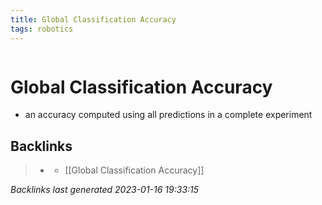 ```yaml
---
title: Global Classification Accuracy
tags: robotics 
---
```

```toc
```
# Global Classification Accuracy
- an accuracy computed using all predictions in a complete experiment

## Backlinks

> - [](journals/2022-11-03.md)
>   - [[Global Classification Accuracy]]

_Backlinks last generated 2023-01-16 19:33:15_
